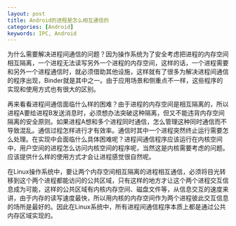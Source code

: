 ```yaml
---
layout: post
title: Android的进程是怎么相互通信的
categories: [Android]
keywords: IPC, Android
---
```


为什么需要解决进程间通信的问题？因为操作系统为了安全考虑把进程的内存空间相互隔离，一个进程无法读写另外一个进程的内存空间，这样的话，一个进程需要和另外一个进程通信时，就必须借助其他设施，这样就有了很多为解决进程间通信的程序出现，Binder就是其中之一。由于应用场景和侧重点不一样，这些程序的实现和使用方式也有很大的区别。

再来看看进程间通信面临什么样的困难？由于进程的内存空间是相互隔离的，所以进程A要给进程B发送消息时，必须想办法突破这种隔离，但又不能违背内存空间隔离的安全原则。如果进程A想和多个进程同时通信，怎么管理这种同时通信而不导致混乱。通信过程怎样进行才有效率。通信时其中一个进程突然终止运行需要怎么处理。在实现中会面临什么具体困难呢？进程间通信程序应该运行在内核空间中，用户空间的进程怎么访问内核空间的程序呢，当然这是内核需要考虑的问题。应该提供什么样的使用方式才会让进程感觉很自然呢。

在Linux操作系统中，要让两个内存空间相互隔离的进程相互通信，必须将目光转移到这个两个进程都能访问的公共区域，只有这样的地方才让这个两个进程交互信息成为可能，这样的公共区域有内核内存空间、磁盘文件等，从信息交互的速度来讲，由于内存的读写速度最快，所以用内核的内存空间作为两个进程彼此交互信息的场所是最好的。因此在Linux系统中，所有进程间通信程序本质上都是通过公共内存区域实现的。 

   